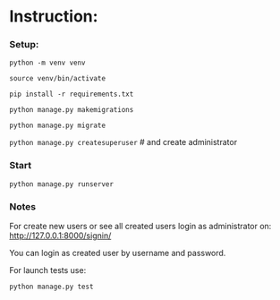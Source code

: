 # Instruction:

### Setup:

`python -m venv venv`

`source venv/bin/activate`

`pip install -r requirements.txt`

`python manage.py makemigrations`

`python manage.py migrate`

`python manage.py createsuperuser` # and create administrator

### Start

`python manage.py runserver`

### Notes

For create new users or see all created users login as administrator on:
http://127.0.0.1:8000/signin/

You can login as created user by username and password.

For launch tests use:

`python manage.py test`
